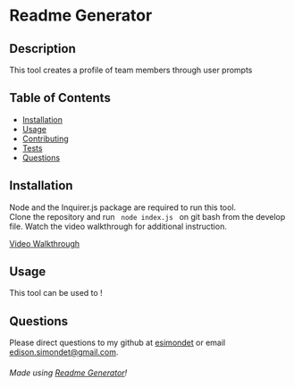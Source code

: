   # Readme Generator

  ## Description

  <p>This tool creates a profile of team members through user prompts</p>

  ## Table of Contents 
  * [Installation](#installation)
  * [Usage](#usage)
  * [Contributing](#contributing)
  * [Tests](#tests)
  * [Questions](#questions)

  ## Installation

  <p>Node and the Inquirer.js package are required to run this tool. 
  </br>
  Clone the repository and run <code> node index.js </code> on git bash from the develop file. Watch the video walkthrough for additional instruction.</p> 

  [Video Walkthrough](https://www.youtube.com/watch?v=WwVb7ODk6s4)  

  ## Usage

  <p>This tool can be used to !</p>
   

  ## Questions 

  Please direct questions to my github at [esimondet](https://github.com/esimondet)
  or email [edison.simondet@gmail.com](edison.simondet@gmail.com).

  ###### Made using [Readme Generator](https://github.com/esimondet/readme-generator)!